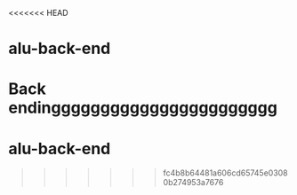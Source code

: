 <<<<<<< HEAD
# alu-back-end
Back endinggggggggggggggggggggggg
=======
# alu-back-end
>>>>>>> fc4b8b64481a606cd65745e03080b274953a7676

